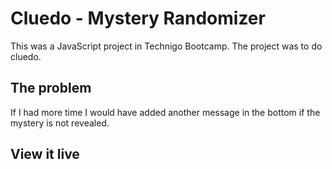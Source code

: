 # Cluedo - Mystery Randomizer

This was a JavaScript project in Technigo Bootcamp. 
The project was to do cluedo.


## The problem

If I had more time I would have added another message in the bottom if the mystery is not revealed.

## View it live

